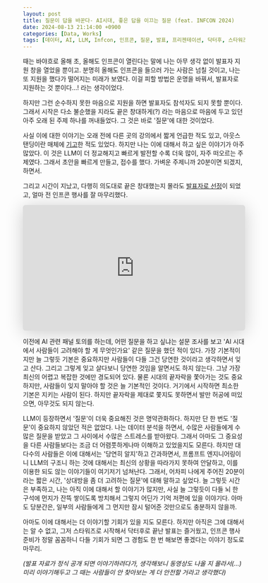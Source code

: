 ```yaml
---
layout: post
title: 질문이 답을 바꾼다- AI시대, 좋은 답을 이끄는 질문 (feat. INFCON 2024)
date: 2024-08-13 21:14:00 +0900
categories: [Data, Works]
tags: [데이터, AI, LLM, Infcon, 인프콘, 질문, 발표, 프리젠테이션, 닥터후, 스타워즈]
---
```


때는 바야흐로 올해 초, 올해도 인프콘이 열린다는 말에 나는 아무 생각 없이 발표자 지원 창을 열었을 뿐이고. 분명히 올해도 인프콘을 들으러 가는 사람은 넘칠 것이고, 나는 또 지원을 했다가 떨어지는 미래가 보였다. 이걸 피할 방법은 운명을 바꿔서, 발표자로 지원하는 것 뿐이다...! 라는 생각이었다.

하지만 그런 순수하지 못한 마음으로 지원을 하면 발표자도 참석자도 되지 못할 뿐이다. 그래서 시작은 다소 불순했을 지라도 끝은 창대하게(?) 라는 마음으로 마음에 두고 있던 아주 오래 된 주제 하나를 꺼내들었다. 그 것은 바로 '질문'에 대한 것이었다.

사실 이에 대한 이야기는 오래 전에 다른 곳의 강의에서 짧게 언급한 적도 있고, 아웃스탠딩이란 매체에 [기고](https://outstanding.kr/aipe20230824)한 적도 있었다. 하지만 나는 이에 대해서 하고 싶은 이야기가 아주 많았다. 이 것은 LLM이 더 정교해지고 빠르게 발전할 수록 더욱 많이, 자주 떠오르는 주제였다. 그래서 초안을 빠르게 만들고, 접수를 했다. 가벼운 주제니까 20분이면 되겠지, 하면서.

그리고 시간이 지났고, 다행히 의도대로 끝은 창대했는지 몰라도 [발표자로 선정](https://www.inflearn.com/conf/infcon-2024/session-detail/861/)이 되었고, 얼마 전 인프콘 행사를 잘 마무리했다.

<iframe class="speakerdeck-iframe" frameborder="0" src="https://speakerdeck.com/player/1507c12d9e95492e97d145f554782dbd" title="질문이 답을 바꾼다: AI시대, 좋은 답을 이끄는 질문" allowfullscreen="true" style="border: 0px; background: padding-box padding-box rgba(0, 0, 0, 0.1); margin: 0px; padding: 0px; border-radius: 6px; box-shadow: rgba(0, 0, 0, 0.2) 0px 5px 40px; width: 100%; height: auto; aspect-ratio: 560 / 315;" data-ratio="1.7777777777777777"></iframe>

이전에 AI 관련 패널 토의를 하는데, 어떤 질문을 하고 싶냐는 설문 조사를 보고 'AI 시대에서 사람들이 고려해야 할 게 무엇인가요' 같은 질문을 했던 적이 있다. 가장 기본적이지만 늘 그렇듯 기본은 중요하지만 사람들이 다들 그건 당연한 것이라고 생각하면서 잊고 산다. 그리고 그렇게 잊고 살다보니 당연한 것임을 알면서도 하지 않는다. 그냥 가장 최신의 어렵고 복잡한 것에만 경도되어 있다. 물론 시대의 끝자락을 쫓아가는 것도 중요하지만, 사람들이 잊지 말아야 할 것은 늘 기본적인 것이다. 거기에서 시작하면 최소한 기본은 지키는 사람이 된다. 하지만 끝자락을 제대로 쫓지도 못하면서 발만 허공에 떠있으면, 아무것도 되지 않는다.

LLM이 등장하면서 '질문'이 더욱 중요해진 것은 명약관화하다. 하지만 단 한 번도 '질문'이 중요하지 않았던 적은 없었다. 나는 데이터 분석을 하면서, 수많은 사람들에게 수많은 질문을 받았고 그 사이에서 수많은 스트레스를 받아왔다. 그래서 아마도 그 중요성을 다른 사람들보다는 조금 더 어렴풋하게나마 이해하고 있었을지도 모른다. 하지만 대다수의 사람들은 이에 대해서는 '당연히 알지'하고 간과하면서, 프롬프트 엔지니어링이니 LLM의 구조니 하는 것에 대해서는 최신의 상황을 따라가지 못하여 안달하고, 이를 이용한 되도 않는 이야기들이 여기저기 넘쳐난다. 그래서, 어차피 나에게 주어진 20분이라는 짧은 시간, '상대방을 좀 더 고려하는 질문'에 대해 말하고 싶었다. 늘 그렇듯 시간은 부족하고, 나는 아직 이에 대해서 할 이야기가 많지만, 사실 늘 그렇듯이 다들 뇌 한 구석에 먼지가 잔뜩 쌓이도록 방치해서 그렇지 어딘가 기억 저편에 있을 이야기다. 아마도 당분간은, 일부의 사람들에게 그 먼지만 잠시 털어준 것만으로도 충분하지 않을까.

아마도 이에 대해서는 더 이야기할 기회가 있을 지도 모른다. 하지만 아직은 그에 대해서는 알 수 없고, 그저 스타워즈로 시작해서 닥터후로 끝난 발표는 즐거웠고, 인프콘 행사 준비가 정말 꼼꼼하니 다들 기회가 되면 그 경험도 한 번 해보면 좋겠다는 이야기 정도로 마무리.

*(발표 자료가 정식 공개 되면 이야기하려다가, 생각해보니 동영상도 나올 지 몰라서(...) 미리 이야기해두고 그 때는 사람들이 안 찾아보는 게 더 안전할 거라고 생각했다)*
